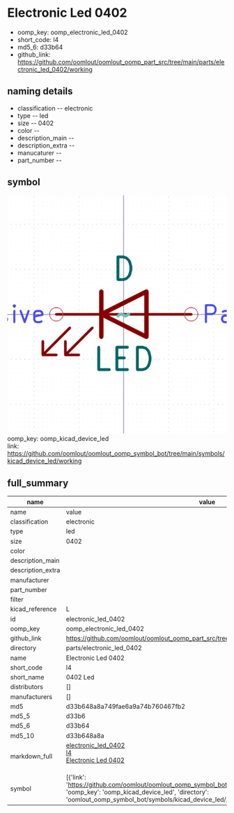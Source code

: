 # Electronic Led 0402

  
* oomp_key: oomp_electronic_led_0402 
* short_code: l4
* md5_6: d33b64  
* github_link: https://github.com/oomlout/oomlout_oomp_part_src/tree/main/parts/electronic_led_0402/working  
## naming details
* classification -- electronic
* type -- led
* size -- 0402
* color -- 
* description_main -- 
* description_extra -- 
* manucaturer -- 
* part_number -- 



## symbol

![](symbol/0/working/working_600.png)  
oomp_key: oomp_kicad_device_led  
link: https://github.com/oomlout/oomlout_oomp_symbol_bot/tree/main/symbols/kicad_device_led/working  


## full_summary
| name | value | 
| --- | --- | 
| name | value | 
| classification | electronic | 
| type | led | 
| size | 0402 | 
| color |  | 
| description_main |  | 
| description_extra |  | 
| manufacturer |  | 
| part_number |  | 
| filter |  | 
| kicad_reference | L | 
| id | electronic_led_0402 | 
| oomp_key | oomp_electronic_led_0402 | 
| github_link | https://github.com/oomlout/oomlout_oomp_part_src/tree/main/parts/electronic_led_0402/working | 
| directory | parts/electronic_led_0402 | 
| name | Electronic Led 0402 | 
| short_code | l4 | 
| short_name | 0402 Led | 
| distributors | [] | 
| manufacturers | [] | 
| md5 | d33b648a8a749fae6a9a74b760467fb2 | 
| md5_5 | d33b6 | 
| md5_6 | d33b64 | 
| md5_10 | d33b648a8a | 
| markdown_full | [electronic_led_0402](https://github.com/oomlout/oomlout_oomp_part_src/tree/main/parts/electronic_led_0402/working)<br>[l4](https://github.com/oomlout/oomlout_oomp_part_src/tree/main/parts/electronic_led_0402/working)<br>[Electronic Led 0402](https://github.com/oomlout/oomlout_oomp_part_src/tree/main/parts/electronic_led_0402/working)<br><br> | 
| symbol | [{'link': 'https://github.com/oomlout/oomlout_oomp_symbol_bot/tree/main/symbols/kicad_device_led', 'oomp_key': 'oomp_kicad_device_led', 'directory': 'oomlout_oomp_symbol_bot/symbols/kicad_device_led//working/working.kicad_sym'}] | 
